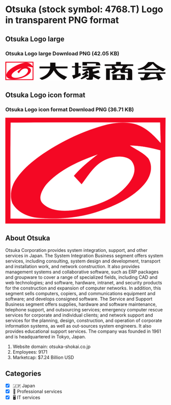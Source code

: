 # Otsuka (stock symbol: 4768.T) Logo in transparent PNG format

## Otsuka Logo large

### Otsuka Logo large Download PNG (42.05 KB)

![Otsuka Logo large Download PNG (42.05 KB)](/img/orig/4768.T_BIG-b045914c.png)

## Otsuka Logo icon format

### Otsuka Logo icon format Download PNG (36.71 KB)

![Otsuka Logo icon format Download PNG (36.71 KB)](/img/orig/4768.T-705f905f.png)

## About Otsuka

Otsuka Corporation provides system integration, support, and other services in Japan. The System Integration Business segment offers system services, including consulting, system design and development, transport and installation work, and network construction. It also provides management systems and collaborative software, such as ERP packages and groupware to cover a range of specialized fields, including CAD and web technologies; and software, hardware, intranet, and security products for the construction and expansion of computer networks. In addition, this segment sells computers, copiers, and communications equipment and software; and develops consigned software. The Service and Support Business segment offers supplies, hardware and software maintenance, telephone support, and outsourcing services; emergency computer rescue services for corporate and individual clients; and network support and services for the planning, design, construction, and operation of corporate information systems, as well as out-sources system engineers. It also provides educational support services. The company was founded in 1961 and is headquartered in Tokyo, Japan.

1. Website domain: otsuka-shokai.co.jp
2. Employees: 9171
3. Marketcap: $7.24 Billion USD


## Categories
- [x] 🇯🇵 Japan
- [x] 💼 Professional services
- [x] 🖥️ IT services
